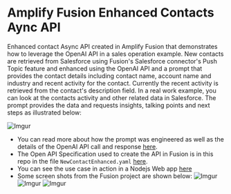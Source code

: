 # Amplify Fusion Enhanced Contacts Aync API

Enhanced contact Async API created in Amplify Fusion that demonstrates how to leverage the OpenAI API in a sales operation example. New contacts are retrieved from Salesforce using Fusion's Salesforce connector's Push Topic feature and enhanced using the OpenAI API and a prompt that provides the contact details including contact name, account name and industry and recent activity for the contact. Currently the recent activity is retrieved from the contact's description field. In a real work example, you can look at the contacts activity and other related data in Salesforce. The prompt provides the data and requests insights, talking points and next steps as illustrated below:

![Imgur](https://i.imgur.com/WMmnzuf.png)

* You can read more about how the prompt was engineered as well as the details of the OpenAI API call and response [here](https://gist.github.com/lbrenman/67ee78c716210448cb2605c8f5d6b2b7).
* The Open API Specification used to create the API in Fusion is in this repo in the file `NewContactEnhanced.yaml` [here]().
* You can see the use case in action in a Nodejs Web app [here](https://github.com/lbrenman/new-enhanced-contact-ayncapi-nodejs-webapp)
* Some screen shots from the Fusion project are shown below:
![Imgur](https://i.imgur.com/ECPvkRX.png)
![Imgur](https://i.imgur.com/RNEJlkm.png)
![Imgur](https://i.imgur.com/8PQ9zq3.png)